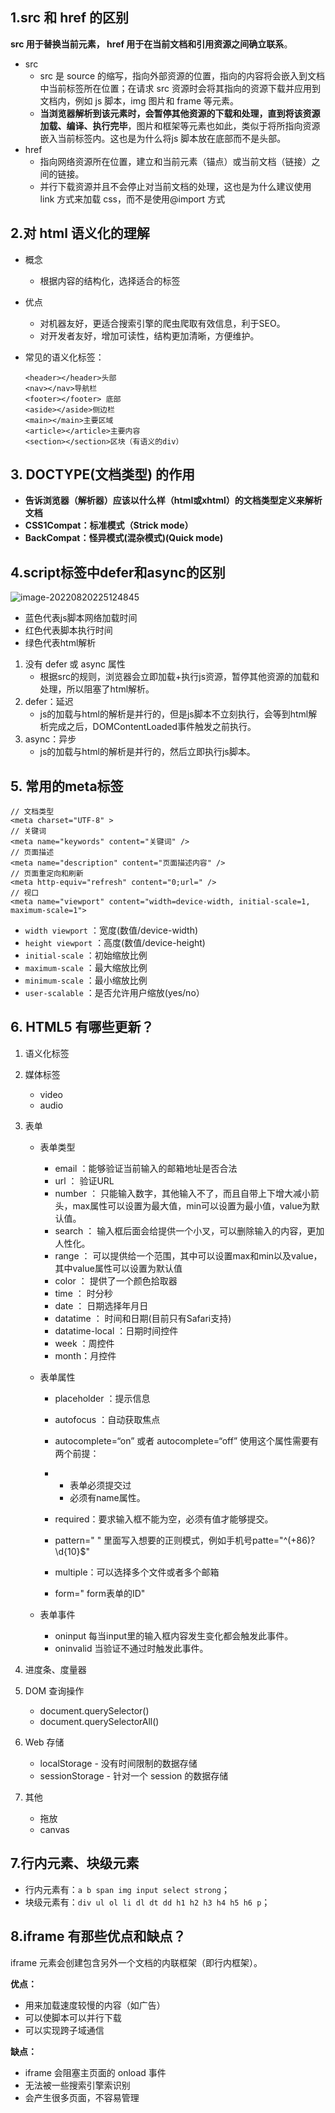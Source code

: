 ## 1.src 和 href 的区别

**src 用于替换当前元素， href 用于在当前文档和引用资源之间确立联系**。

- src
  - src 是 source 的缩写，指向外部资源的位置，指向的内容将会嵌入到文档中当前标签所在位置；在请求 src 资源时会将其指向的资源下载并应用到文档内，例如 js 脚本，img 图片和 frame 等元素。
  - **当浏览器解析到该元素时，会暂停其他资源的下载和处理，直到将该资源加载、编译、执行完毕**，图片和框架等元素也如此，类似于将所指向资源嵌入当前标签内。这也是为什么将js 脚本放在底部而不是头部。 
- href
  - 指向网络资源所在位置，建立和当前元素（锚点）或当前文档（链接）之间的链接。
  - 并行下载资源并且不会停止对当前文档的处理，这也是为什么建议使用 link 方式来加载 css，而不是使用@import 方式

## 2.对 html 语义化的理解

- 概念

  - 根据内容的结构化，选择适合的标签

- 优点

  - 对机器友好，更适合搜索引擎的爬虫爬取有效信息，利于SEO。
  - 对开发者友好，增加可读性，结构更加清晰，方便维护。

- 常见的语义化标签：

  ```
  <header></header>头部
  <nav></nav>导航栏
  <footer></footer> 底部
  <aside></aside>侧边栏
  <main></main>主要区域
  <article></article>主要内容
  <section></section>区块（有语义的div）
  ```

## 3. DOCTYPE(⽂档类型) 的作⽤

- **告诉浏览器（解析器）应该以什么样（html或xhtml）的文档类型定义来解析文档**
- **CSS1Compat：标准模式（Strick mode）**
- **BackCompat：怪异模式(混杂模式)(Quick mode)**

## 4.script标签中defer和async的区别

![image-20220820225124845](/html/image-20220820225124845.png)

- 蓝色代表js脚本网络加载时间
- 红色代表脚本执行时间
- 绿色代表html解析

1. 没有 defer 或 async 属性
   - 根据src的规则，浏览器会立即加载+执行js资源，暂停其他资源的加载和处理，所以阻塞了html解析。
2. defer：延迟
   - js的加载与html的解析是并行的，但是js脚本不立刻执行，会等到html解析完成之后，DOMContentLoaded事件触发之前执行。
3. async：异步
   - js的加载与html的解析是并行的，然后立即执行js脚本。

## 5. 常用的meta标签

```
// 文档类型
<meta charset="UTF-8" >
// 关键词
<meta name="keywords" content="关键词" />
// 页面描述
<meta name="description" content="页面描述内容" />
// 页面重定向和刷新
<meta http-equiv="refresh" content="0;url=" />
// 视口
<meta name="viewport" content="width=device-width, initial-scale=1, maximum-scale=1">
```

- `width viewport` ：宽度(数值/device-width)
- `height viewport` ：高度(数值/device-height)
- `initial-scale` ：初始缩放比例
- `maximum-scale` ：最大缩放比例
- `minimum-scale` ：最小缩放比例
- `user-scalable` ：是否允许用户缩放(yes/no）

## 6. HTML5 有哪些更新？

1. 语义化标签

2. 媒体标签

   - video
   - audio

3. 表单

   - 表单类型

     - email ：能够验证当前输入的邮箱地址是否合法
     - url ： 验证URL
     - number ： 只能输入数字，其他输入不了，而且自带上下增大减小箭头，max属性可以设置为最大值，min可以设置为最小值，value为默认值。
     - search ： 输入框后面会给提供一个小叉，可以删除输入的内容，更加人性化。
     - range ： 可以提供给一个范围，其中可以设置max和min以及value，其中value属性可以设置为默认值
     - color ： 提供了一个颜色拾取器
     - time ： 时分秒
     - date ： 日期选择年月日
     - datatime ： 时间和日期(目前只有Safari支持)
     - datatime-local ：日期时间控件
     - week ：周控件
     - month：月控件

   - 表单属性

     - placeholder ：提示信息
     - autofocus ：自动获取焦点
     - autocomplete=“on” 或者 autocomplete=“off” 使用这个属性需要有两个前提：

     - - 表单必须提交过
       - 必须有name属性。

     - required：要求输入框不能为空，必须有值才能够提交。
     - pattern=" " 里面写入想要的正则模式，例如手机号patte="^(+86)?\d{10}$"
     - multiple：可以选择多个文件或者多个邮箱
     - form=" form表单的ID"

   - 表单事件

     - oninput 每当input里的输入框内容发生变化都会触发此事件。
     - oninvalid 当验证不通过时触发此事件。

4. 进度条、度量器

5. DOM 查询操作

   - document.querySelector()
   - document.querySelectorAll()

6. Web 存储

   - localStorage - 没有时间限制的数据存储
   - sessionStorage - 针对一个 session 的数据存储

7. 其他

   - 拖放
   - canvas

## 7.行内元素、块级元素

- 行内元素有：`a b span img input select strong`；
- 块级元素有：`div ul ol li dl dt dd h1 h2 h3 h4 h5 h6 p`；

## 8.**iframe 有那些优点和缺点？**

iframe 元素会创建包含另外一个文档的内联框架（即行内框架）。

**优点：**

- 用来加载速度较慢的内容（如广告）
- 可以使脚本可以并行下载
- 可以实现跨子域通信

**缺点：**

- iframe 会阻塞主页面的 onload 事件
- 无法被一些搜索引擎索识别
- 会产生很多页面，不容易管理